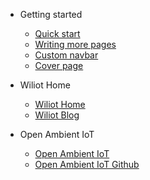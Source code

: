 * Getting started
  * [Quick start](quickstart.md)
  * [Writing more pages](more-pages.md)
  * [Custom navbar](custom-navbar.md)
  * [Cover page](cover.md)

* Wiliot Home
  * [Wiliot Home](https://www.wiliot.com/)
  * [Wiliot Blog](https://www.wiliot.com/blog/)

* Open Ambient IoT
  * [Open Ambient IoT](https://openambientiot.github.io/)
  * [Open Ambient IoT Github](https://github.com/OpenAmbientIoT)